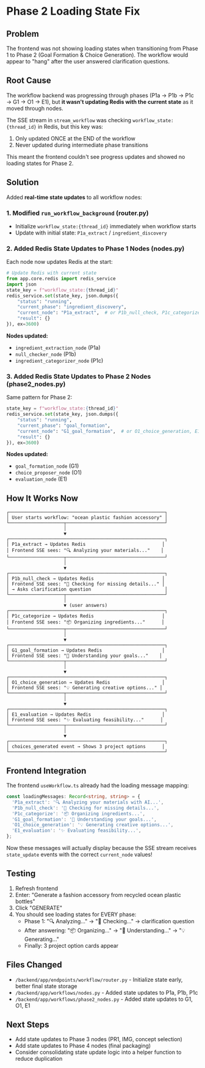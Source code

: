 # Phase 2 Loading State Fix

## Problem
The frontend was not showing loading states when transitioning from Phase 1 to Phase 2 (Goal Formation & Choice Generation). The workflow would appear to "hang" after the user answered clarification questions.

## Root Cause
The workflow backend was progressing through phases (P1a → P1b → P1c → G1 → O1 → E1), but **it wasn't updating Redis with the current state** as it moved through nodes. 

The SSE stream in `stream_workflow` was checking `workflow_state:{thread_id}` in Redis, but this key was:
1. Only updated ONCE at the END of the workflow
2. Never updated during intermediate phase transitions

This meant the frontend couldn't see progress updates and showed no loading states for Phase 2.

## Solution
Added **real-time state updates** to all workflow nodes:

### 1. Modified `run_workflow_background` (router.py)
- Initialize `workflow_state:{thread_id}` immediately when workflow starts
- Update with initial state: `P1a_extract` / `ingredient_discovery`

### 2. Added Redis State Updates to Phase 1 Nodes (nodes.py)
Each node now updates Redis at the start:

```python
# Update Redis with current state
from app.core.redis import redis_service
import json
state_key = f"workflow_state:{thread_id}"
redis_service.set(state_key, json.dumps({
    "status": "running",
    "current_phase": "ingredient_discovery",
    "current_node": "P1a_extract",  # or P1b_null_check, P1c_categorize
    "result": {}
}), ex=3600)
```

**Nodes updated:**
- `ingredient_extraction_node` (P1a)
- `null_checker_node` (P1b)
- `ingredient_categorizer_node` (P1c)

### 3. Added Redis State Updates to Phase 2 Nodes (phase2_nodes.py)
Same pattern for Phase 2:

```python
state_key = f"workflow_state:{thread_id}"
redis_service.set(state_key, json.dumps({
    "status": "running",
    "current_phase": "goal_formation",
    "current_node": "G1_goal_formation",  # or O1_choice_generation, E1_evaluation
    "result": {}
}), ex=3600)
```

**Nodes updated:**
- `goal_formation_node` (G1)
- `choice_proposer_node` (O1)
- `evaluation_node` (E1)

## How It Works Now

```
┌─────────────────────────────────────────────────────────┐
│ User starts workflow: "ocean plastic fashion accessory" │
└────────────────────┬────────────────────────────────────┘
                     │
                     ▼
┌─────────────────────────────────────────────────────────┐
│ P1a_extract → Updates Redis                            │
│ Frontend SSE sees: "🔍 Analyzing your materials..."    │
└────────────────────┬────────────────────────────────────┘
                     │
                     ▼
┌─────────────────────────────────────────────────────────┐
│ P1b_null_check → Updates Redis                         │
│ Frontend SSE sees: "🤔 Checking for missing details..." │
│ → Asks clarification question                           │
└────────────────────┬────────────────────────────────────┘
                     │
                     ▼ (user answers)
┌─────────────────────────────────────────────────────────┐
│ P1c_categorize → Updates Redis                         │
│ Frontend SSE sees: "📦 Organizing ingredients..."      │
└────────────────────┬────────────────────────────────────┘
                     │
                     ▼
┌─────────────────────────────────────────────────────────┐
│ G1_goal_formation → Updates Redis                      │
│ Frontend SSE sees: "🎯 Understanding your goals..."    │
└────────────────────┬────────────────────────────────────┘
                     │
                     ▼
┌─────────────────────────────────────────────────────────┐
│ O1_choice_generation → Updates Redis                   │
│ Frontend SSE sees: "💡 Generating creative options..." │
└────────────────────┬────────────────────────────────────┘
                     │
                     ▼
┌─────────────────────────────────────────────────────────┐
│ E1_evaluation → Updates Redis                          │
│ Frontend SSE sees: "✨ Evaluating feasibility..."      │
└────────────────────┬────────────────────────────────────┘
                     │
                     ▼
┌─────────────────────────────────────────────────────────┐
│ choices_generated event → Shows 3 project options      │
└─────────────────────────────────────────────────────────┘
```

## Frontend Integration
The frontend `useWorkflow.ts` already had the loading message mapping:

```typescript
const loadingMessages: Record<string, string> = {
  'P1a_extract': '🔍 Analyzing your materials with AI...',
  'P1b_null_check': '🤔 Checking for missing details...',
  'P1c_categorize': '📦 Organizing ingredients...',
  'G1_goal_formation': '🎯 Understanding your goals...',
  'O1_choice_generation': '💡 Generating creative options...',
  'E1_evaluation': '✨ Evaluating feasibility...',
};
```

Now these messages will actually display because the SSE stream receives `state_update` events with the correct `current_node` values!

## Testing
1. Refresh frontend
2. Enter: "Generate a fashion accessory from recycled ocean plastic bottles"
3. Click "GENERATE"
4. You should see loading states for EVERY phase:
   - Phase 1: "🔍 Analyzing..." → "🤔 Checking..." → clarification question
   - After answering: "📦 Organizing..." → "🎯 Understanding..." → "💡 Generating..."
   - Finally: 3 project option cards appear

## Files Changed
- `/backend/app/endpoints/workflow/router.py` - Initialize state early, better final state storage
- `/backend/app/workflows/nodes.py` - Added state updates to P1a, P1b, P1c
- `/backend/app/workflows/phase2_nodes.py` - Added state updates to G1, O1, E1

## Next Steps
- Add state updates to Phase 3 nodes (PR1, IMG, concept selection)
- Add state updates to Phase 4 nodes (final packaging)
- Consider consolidating state update logic into a helper function to reduce duplication

